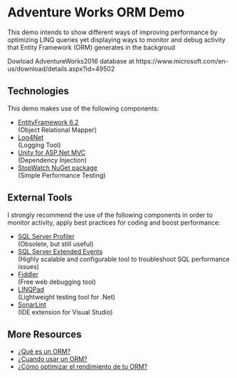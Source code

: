 # Adventure Works ORM Demo
<p>This demo intends to show different ways of improving performance by optimizing LINQ queries yet displaying ways to monitor and debug activity that Entity Framework (ORM) generates in the backgroud</p> 
<p>Dowload AdventureWorks2016 database at https://www.microsoft.com/en-us/download/details.aspx?id=49502</p>
<h2>Technologies</h2>
<p>
    This demo makes use of the following components:
    <ul>
        <li><a href="https://blogs.msdn.microsoft.com/dotnet/2017/10/26/entity-framework-6-2-runtime-released/" target="_blank">EntityFramework 6.2</a><br />(Object Relational Mapper)</li>
        <li><a href="https://logging.apache.org/log4net/" target="_blank">Log4Net</a><br />(Logging Tool)</li>
        <li><a href="https://github.com/devtrends/Unity.Mvc5" target="_blank">Unity for ASP.Net MVC</a><br />(Dependency Injection)</li>
        <li><a href="https://blogs.msdn.microsoft.com/webdev/2014/07/29/profile-and-time-your-asp-net-mvc-app-all-the-way-to-azure/" target="_blank">StopWatch NuGet package</a><br />(Simple Performance Testing)</li>
    </ul>
</p>

<h2>External Tools</h2>
<p>
    I strongly recommend the use of the following components in order to monitor activity, apply best practices for coding and boost performance:
    <ul>
        <li>
            <a href="https://docs.microsoft.com/en-us/sql/tools/sql-server-profiler/sql-server-profiler?view=sql-server-2017" target="_blank">SQL Server Profiler</a><br />(Obsolete, but still useful)
        </li>
        <li>
            <a href="https://docs.microsoft.com/en-us/sql/relational-databases/extended-events/extended-events?view=sql-server-2017" target="_blank">SQL Server Extended Events</a><br />(Highly scalable and configurable tool to troubleshoot SQL performance issues)
        </li>
        <li>
            <a href="https://www.telerik.com/fiddler" target="_blank">Fiddler</a><br/>(Free web debugging tool)
        </li>
        <li>
            <a href="https://www.linqpad.net/" target="_blank">LINQPad</a><br/>(Lightweight testing tool for .Net)
        </li>
        <li><a href="https://www.sonarlint.org/visualstudio/" target="_blank">SonarLint</a><br />(IDE extension for Visual Studio)</li>
    </ul>
</p>

<h2>More Resources</h2>
<ul>
    <li>
        <a href="https://www2.deloitte.com/es/es/pages/technology/articles/que-es-orm.html" target="_blank">¿Qué es un ORM? </a>
    </li>
    <li>
        <a href="https://www2.deloitte.com/es/es/pages/technology/articles/cuando-usar-orm.html" target="_blank">¿Cuando usar un ORM?</a>
    </li>
    <li><a href="https://www2.deloitte.com/es/es/pages/technology/articles/como-optimizar-rendimiento-orm.html" target="_blank">¿Cómo optimizar el rendimiento de tu ORM?</a></li>
</ul>
